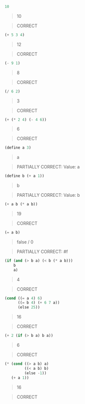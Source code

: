 ```lisp
10
```
> 10

> CORRECT

```lisp
(+ 5 3 4)
```
> 12

> CORRECT

```lisp
(- 9 1)
```
> 8

> CORRECT

```lisp
(/ 6 2)
```
> 3

> CORRECT

```lisp
(+ (* 2 4) (- 4 6))
```
> 6

> CORRECT

```lisp
(define a 3)
```
> a

> PARTIALLY CORRECT: Value: a

```lisp
(define b (+ a 1))
```
> b

> PARTIALLY CORRECT: Value: b

```lisp
(+ a b (* a b))
```
> 19

> CORRECT

```lisp
(= a b)
```
> false / 0

> PARTIALLY CORRECT: #f

```lisp
(if (and (> b a) (< b (* a b)))
    b
    a)
```
> 4

> CORRECT
 
```lisp 
(cond ((= a 4) 6)
      ((= b 4) (+ 6 7 a))
      (else 25))
```
> 16

> CORRECT

```lisp
(+ 2 (if (> b a) b a))
```
> 6

> CORRECT

```lisp
(* (cond ((> a b) a)
         ((< a b) b)
         (else -1))
   (+ a 1))
```
> 16

> CORRECT
